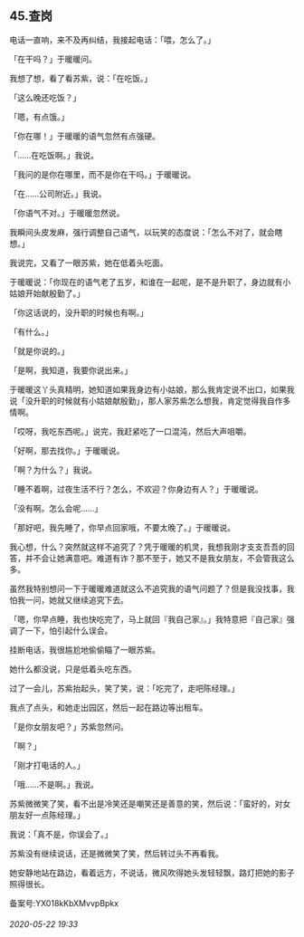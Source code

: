 ## 45.查岗
电话一直响，来不及再纠结，我接起电话：「喂，怎么了。」


「在干吗？」于暖暖问。


我想了想，看了看苏紫，说：「在吃饭。」


「这么晚还吃饭？」


「嗯，有点饿。」


「你在哪！」于暖暖的语气忽然有点强硬。


「……在吃饭啊。」我说。


「我问的是你在哪里，而不是你在干吗。」于暖暖说。


「在……公司附近。」我说。


「你语气不对。」于暖暖忽然说。


我瞬间头皮发麻，强行调整自己语气，以玩笑的态度说：「怎么不对了，就会瞎想。」


我说完，又看了一眼苏紫，她在低着头吃面。


于暖暖说：「你现在的语气老了五岁，和谁在一起呢，是不是升职了，身边就有小姑娘开始献殷勤了。」


「你这话说的，没升职的时候也有啊。」


「有什么。」


「就是你说的。」


「是啊，我知道，我要你说出来。」


于暖暖这丫头真精明，她知道如果我身边有小姑娘，那么我肯定说不出口，如果我说「没升职的时候就有小姑娘献殷勤」，那人家苏紫怎么想我，肯定觉得我自作多情啊。


「哎呀，我吃东西呢。」说完，我赶紧吃了一口混沌，然后大声咀嚼。


「好啊，那去找你。」于暖暖说。


「啊？为什么？」我说。


「睡不着啊，过夜生活不行？怎么，不欢迎？你身边有人？」于暖暖说。


「没有啊。怎么会呢……」


「那好吧，我先睡了，你早点回家哦，不要太晚了。」于暖暖说。


我心想，什么？突然就这样不追究了？凭于暖暖的机灵，我想我刚才支支吾吾的回答，并不会让她满意吧。难道有诈？那不至于，她又不是我女朋友，不会管我这么多。


虽然我特别想问一下于暖暖难道就这么不追究我的语气问题了？但是我没找事，我怕我一问，她就又继续追究下去。


「嗯，你早点睡，我也快吃完了，马上就回『我自己家』。」我特意把『自己家』强调了一下，怕引起什么误会。


挂断电话，我很尴尬地偷偷瞄了一眼苏紫。


她什么都没说，只是低着头吃东西。


过了一会儿，苏紫抬起头，笑了笑，说：「吃完了，走吧陈经理。」


我点了点头，和她走出园区，然后一起在路边等出租车。


「是你女朋友吧？」苏紫忽然问。


「啊？」


「刚才打电话的人。」


「哦……不是啊。」我说。


苏紫微微笑了笑，看不出是冷笑还是嘲笑还是善意的笑，然后说：「蛮好的，对女朋友好一点陈经理。」


我说：「真不是，你误会了。」


苏紫没有继续说话，还是微微笑了笑，然后转过头不再看我。


她安静地站在路边，看着远方，不说话，微风吹得她头发轻轻飘，路灯把她的影子照得很长。


备案号:YX018kKbXMvvpBpkx


###### 2020-05-22 19:33
